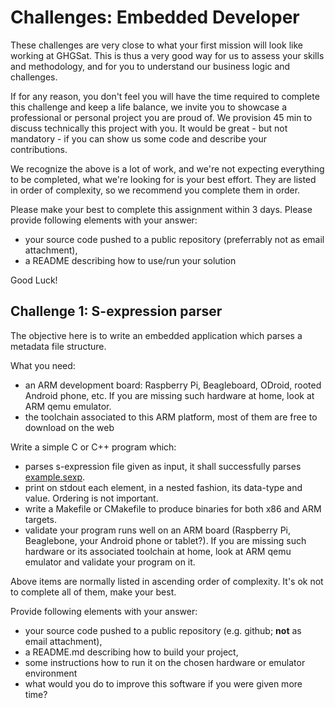 # Challenges: Embedded Developer

These challenges are very close to what your first mission will look like working at GHGSat. This is thus a very good
way for us to assess your skills and methodology, and for you to understand our business logic and challenges.

If for any reason, you don't feel you will have the time required to complete this challenge and keep a life balance, we 
invite you to showcase a professional or personal project you are proud of. We provision 45 min  to discuss technically 
this project with you. It would be great - but not mandatory - if you can show us some code and describe your 
contributions.

We recognize the above is a lot of work, and we're not expecting everything to be completed, what we're looking for is 
your best effort. They are listed in order of complexity, so we recommend you complete them in order.

Please make your best to complete this assignment within 3 days. Please provide following elements with your answer:

* your source code pushed to a public repository (preferrably not as email attachment),
* a README describing how to use/run your solution

Good Luck!

## Challenge 1: S-expression parser

The objective here is to write an embedded application which parses a metadata file structure.

What you need:
- an ARM development board: Raspberry Pi, Beagleboard, ODroid, rooted Android phone, etc. If you are missing 
such hardware at home, look at ARM qemu emulator.
- the toolchain associated to this ARM platform, most of them are free to download on the web

Write a simple C or C++ program which:

* parses s-expression file given as input, it shall successfully parses [example.sexp](example.sexp).
* print on stdout each element, in a nested fashion, its data-type and value. Ordering is not important.
* write a Makefile or CMakefile to produce binaries for both x86 and ARM targets.
* validate your program runs well on an ARM board (Raspberry Pi, Beaglebone, your Android phone or tablet?). If you are missing 
such hardware or its associated toolchain at home, look at ARM qemu emulator and validate your program on it.

Above items are normally listed in ascending order of complexity. It's ok not to complete all of them, make your best.

Provide following elements with your answer:
* your source code pushed to a public repository (e.g. github; **not** as email attachment),
* a README.md describing how to build your project,
* some instructions how to run it on the chosen hardware or emulator environment
* what would you do to improve this software if you were given more time?